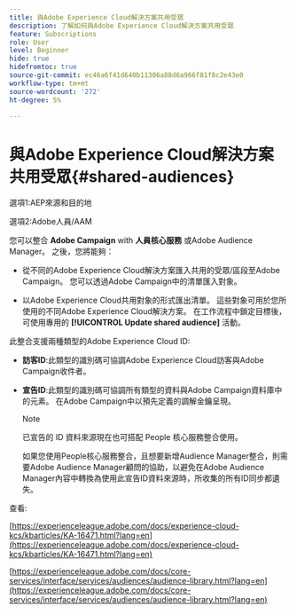 ```yaml
---
title: 與Adobe Experience Cloud解決方案共用受眾
description: 了解如何與Adobe Experience Cloud解決方案共用受眾
feature: Subscriptions
role: User
level: Beginner
hide: true
hidefromtoc: true
source-git-commit: ec46a6f41d640b11306a88d6a966f81f8c2e43e0
workflow-type: tm+mt
source-wordcount: '272'
ht-degree: 5%

---
```


# 與Adobe Experience Cloud解決方案共用受眾{#shared-audiences}


選項1:AEP來源和目的地

選項2:Adobe人員/AAM

您可以整合 **Adobe Campaign** with **人員核心服務** 或Adobe Audience Manager。 之後，您將能夠：

* 從不同的Adobe Experience Cloud解決方案匯入共用的受眾/區段至Adobe Campaign。 您可以透過Adobe Campaign中的清單匯入對象。

* 以Adobe Experience Cloud共用對象的形式匯出清單。 這些對象可用於您所使用的不同Adobe Experience Cloud解決方案。 在工作流程中鎖定目標後，可使用專用的 **[!UICONTROL Update shared audience]** 活動。

此整合支援兩種類型的Adobe Experience Cloud ID:

* **訪客ID**:此類型的識別碼可協調Adobe Experience Cloud訪客與Adobe Campaign收件者。
* **宣告ID**:此類型的識別碼可協調所有類型的資料與Adobe Campaign資料庫中的元素。 在Adobe Campaign中以預先定義的調解金鑰呈現。

   >[!NOTE]
   >
   > 已宣告的 ID 資料來源現在也可搭配 People 核心服務整合使用。
   >
   >如果您使用People核心服務整合，且想要新增Audience Manager整合，則需要Adobe Audience Manager顧問的協助，以避免在Adobe Audience Manager內容中轉換為使用此宣告ID資料來源時，所收集的所有ID同步都遺失。

查看:

[https://experienceleague.adobe.com/docs/experience-cloud-kcs/kbarticles/KA-16471.html?lang=en](https://experienceleague.adobe.com/docs/experience-cloud-kcs/kbarticles/KA-16471.html?lang=en)

[https://experienceleague.adobe.com/docs/core-services/interface/services/audiences/audience-library.html?lang=en](https://experienceleague.adobe.com/docs/core-services/interface/services/audiences/audience-library.html?lang=en)
